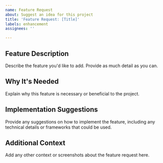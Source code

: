 ```yaml
---
name: Feature Request
about: Suggest an idea for this project
title: 'Feature Request: [Title]'
labels: enhancement
assignees: ''

---
```


## Feature Description
Describe the feature you'd like to add. Provide as much detail as you can.

## Why It's Needed
Explain why this feature is necessary or beneficial to the project.

## Implementation Suggestions
Provide any suggestions on how to implement the feature, including any technical details or frameworks that could be used.

## Additional Context
Add any other context or screenshots about the feature request here.

